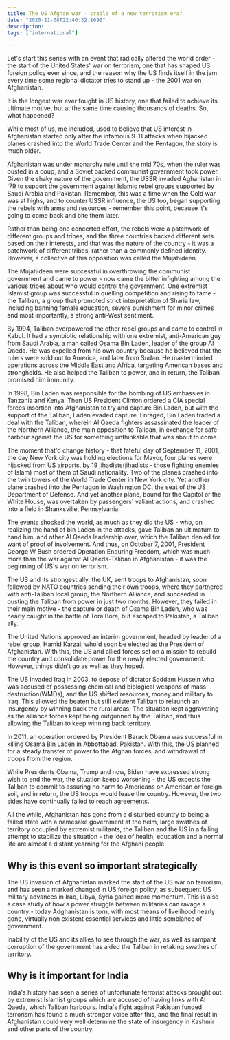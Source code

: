 ```yaml
---
title: The US Afghan war - cradle of a new terrorism era?
date: "2020-11-08T22:40:32.169Z"
description: 
tags: ["international"]

---
```


Let's start this series with an event that radically altered the world order - the start of the United States' war on terrorism, one that has shaped US foreign policy ever since, and the reason why the US finds itself in the jam every time some regional dictator tries to stand up - the 2001 war on Afghanistan.

It is the longest war ever fought in US history, one that failed to achieve its ultimate motive, but at the same time causing thousands of deaths. So, what happened?

While most of us, me included, used to believe that US interest in Afghanistan started only after the infamous 9-11 attacks when hijacked planes crashed into the World Trade Center and the Pentagon, the story is much older.

Afghanistan was under monarchy rule until the mid 70s, when the ruler was ousted in a coup, and a Soviet backed communist government took power. Given the shaky nature of the government, the USSR invaded Aghanistan in '79 to support the government against Islamic rebel groups supported by Saudi Arabia and Pakistan. Remember, this was a time when the Cold war was at highs, and to counter USSR influence, the US too, began supporting the rebels with arms and resources - remember this point, because it's going to come back and bite them later.

Rather than being one concerted effort, the rebels were a patchwork of different groups and tribes, and the three countries backed different sets based on their interests, and that was the nature of the country - it was a patchwork of different tribes, rather than a commonly defined identity. However, a collective of this opposition was called the Mujahideen. 

The Mujahideen were successful in overthrowing the communist government and came to power - now came the bitter infighting among the various tribes about who would control the government. One extremist Islamist group was successful in quelling competition and rising to fame - the Taliban, a group that promoted strict interpretation of Sharia law, including banning female education, severe punishment for minor crimes and most importantly, a strong anti-West sentiment.

By 1994, Taliban overpowered the other rebel groups and came to control in Kabul. It had a symbiotic relationship with one extremist, anti-American guy from Saudi Arabia, a man called Osama Bin Laden, leader of the group Al Qaeda. He was expelled from his own country because he believed that the rulers were sold out to America, and later from Sudan. He masterminded operations across the Middle East and Africa, targeting American bases and strongholds. He also helped the Taliban to power, and in return, the Taliban promised him immunity. 

In 1998, Bin Laden was responsible for the bombing of US embassies in Tanzania and Kenya. Then US President Clinton ordered a CIA special forces insertion into Afghanistan to try and capture Bin Laden, but with the support of the Taliban, Laden evaded capture. Enraged, Bin Laden traded a deal with the Taliban, wherein Al Qaeda fighters assassinated the leader of the Northern Alliance, the main opposition to Taliban, in exchange for safe harbour against the US for something unthinkable that was about to come.

The moment that'd change history - that fateful day of September 11, 2001, the day New York city was holding elections for Mayor, four planes were hijacked from US airports, by 19 jihadists(jihadists - those fighting enemies of Islam) most of them of Saudi nationality. Two of the planes crashed into the twin towers of the World Trade Center in New York city. Yet another plane crashed into the Pentagon in Washington DC, the seat of the US Department of Defense. And yet another plane, bound for the Capitol or the White House, was overtaken by passengers' valiant actions, and crashed into a field in Shanksville, Pennsylvania. 

The events shocked the world, as much as they did the US - who, on realizing the hand of bin Laden in the attacks, gave Taliban an ultimatum to hand him, and other Al Qaeda leadership over, which the Taliban denied for want of proof of involvement. And thus, on October 7, 2001, President George W Bush ordered Operation Enduring Freedom, which was much more than the war against Al Qaeda-Taliban in Afghanistan - it was the beginning of US's war on terrorism. 

The US and its strongest ally, the UK, sent troops to Afghanistan, soon followed by NATO countries sending their own troops, where they partnered with anti-Taliban local group, the Northern Alliance, and succeeded in ousting the Taliban from power in just two months. However, they failed in their main motive - the capture or death of Osama Bin Laden, who was nearly caught in the battle of Tora Bora, but escaped to Pakistan, a Taliban ally. 

The United Nations approved an interim government, headed by leader of a rebel group, Hamid Karzai, who'd soon be elected as the President of Afghanistan. With this, the US and allied forces set on a mission to rebuild the country and consolidate power for the newly elected government. However, things didn't go as well as they hoped.

The US invaded Iraq in 2003, to depose of dictator Saddam Hussein who was accused of possessing chemical and biological weapons of mass destruction(WMDs), and the US shifted resources, money and military to Iraq. This allowed the beaten but still existent Taliban to relaunch an insurgency by winning back the rural areas. The situation kept aggravating as the alliance forces kept being outgunned by the Taliban, and thus allowing the Taliban to keep winning back territory.

In 2011, an operation ordered by President Barack Obama was successful in killing Osama Bin Laden in Abbottabad, Pakistan. With this, the US planned for a steady transfer of power to the Afghan forces, and withdrawal of troops from the region.

While Presidents Obama, Trump and now, Biden have expressed strong wish to end the war, the situation keeps worsening - the US expects the Taliban to commit to assuring no harm to Americans on American or foreign soil, and in return, the US troops would leave the country. However, the two sides have continually failed to reach agreements.

All the while, Afghanistan has gone from a disturbed country to being a failed state with a namesake government at the helm, large swathes of territory occupied by extremist militants, the Taliban and the US in a failing attempt to stabilize the situation - the idea of health, education and a normal life are almost a distant yearning for the Afghani people.

## Why is this event so important strategically

The US invasion of Afghanistan marked the start of the US war on terrorism, and has seen a marked changed in US foreign policy, as subsequent US military advances in Iraq, Libya, Syria gained more momentum. This is also a case study of how a power struggle between militaries can ravage a country - today Adghanistan is torn, with most means of livelihood nearly gone, virtually non existent essential services and little semblance of government. 

Inability of the US and its allies to see through the war, as well as rampant corruption of the government has aided the Taliban in retaking swathes of territory.

## Why is it important for India

India's history has seen a series of unfortunate terrorist attacks brought out by extremist Islamist groups which are accused of having links with Al Qaeda, which Taliban harbours. India's fight against Pakistan funded terrorism has found a much stronger voice after this, and the final result in Afghanistan could very well determine the state of insurgency in Kashmir and other parts of the country.